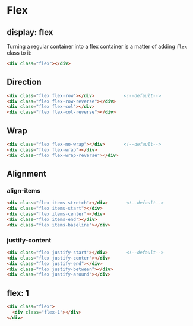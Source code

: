 # Flex

## display: flex

Turning a regular container into a flex container is a matter of adding `flex` class to it:

```html
<div class="flex"></div>
```

## Direction

```html
<div class="flex flex-row"></div>           <!--default-->
<div class="flex flex-row-reverse"></div>
<div class="flex flex-col"></div>
<div class="flex flex-col-reverse"></div>
```

## Wrap

```html
<div class="flex flex-no-wrap"></div>       <!--default-->
<div class="flex flex-wrap"></div>
<div class="flex flex-wrap-reverse"></div>
```

## Alignment

### align-items

```html
<div class="flex items-stretch"></div>       <!--default-->
<div class="flex items-start"></div>
<div class="flex items-center"></div>
<div class="flex items-end"></div>
<div class="flex items-baseline"></div>
```

### justify-content

```html
<div class="flex justify-start"></div>       <!--default-->
<div class="flex justify-center"></div>
<div class="flex justify-end"></div>
<div class="flex justify-between"></div>
<div class="flex justify-around"></div>
```

## flex: 1

```html
<div class="flex">
  <div class="flex-1"></div>
</div>
```
